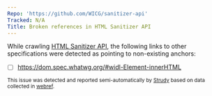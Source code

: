 ```yaml
---
Repo: 'https://github.com/WICG/sanitizer-api'
Tracked: N/A
Title: Broken references in HTML Sanitizer API
---
```


While crawling [HTML Sanitizer API](https://wicg.github.io/sanitizer-api/), the following links to other specifications were detected as pointing to non-existing anchors:
* [ ] https://dom.spec.whatwg.org/#widl-Element-innerHTML

<sub>This issue was detected and reported semi-automatically by [Strudy](https://github.com/w3c/strudy/) based on data collected in [webref](https://github.com/w3c/webref/).</sub>

